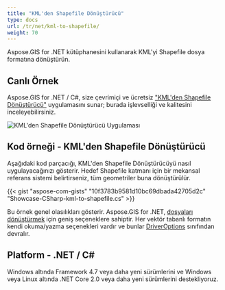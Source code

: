 ```yaml
---
title: "KML'den Shapefile Dönüştürücü"
type: docs
url: /tr/net/kml-to-shapefile/
weight: 70
---
```


Aspose.GIS for .NET kütüphanesini kullanarak KML'yi Shapefile dosya formatına dönüştürün.

## **Canlı Örnek**

Aspose.GIS for .NET / C#, size çevrimiçi ve ücretsiz ["KML'den Shapefile Dönüştürücü"](https://products.aspose.app/gis/conversion/kml-to-shapefile) uygulamasını sunar; burada işlevselliği ve kalitesini inceleyebilirsiniz.

![KML'den Shapefile Dönüştürücü Uygulaması](conversion.png)

## **Kod örneği - KML'den Shapefile Dönüştürücü**

Aşağıdaki kod parçacığı, KML'den Shapefile Dönüştürücüyü nasıl uygulayacağınızı gösterir. Hedef Shapefile katmanı için bir mekansal referans sistemi belirtirseniz, tüm geometriler buna dönüştürülür. 

{{< gist "aspose-com-gists" "10f3783b9581d10bc69dbada42705d2c" "Showcase-CSharp-kml-to-shapefile.cs" >}}

Bu örnek genel olasılıkları gösterir. Aspose.GIS for .NET, [dosyaları dönüştürmek](https://docs.aspose.com/gis/net/vector-layers/) için geniş seçeneklere sahiptir. Her vektör tabanlı formatın kendi okuma/yazma seçenekleri vardır ve bunlar [DriverOptions](https://reference.aspose.com/gis/net/aspose.gis/driveroptions) sınıfından devralır.

## **Platform - .NET / C#**

Windows altında Framework 4.7 veya daha yeni sürümlerini ve Windows veya Linux altında .NET Core 2.0 veya daha yeni sürümlerini destekliyoruz.
